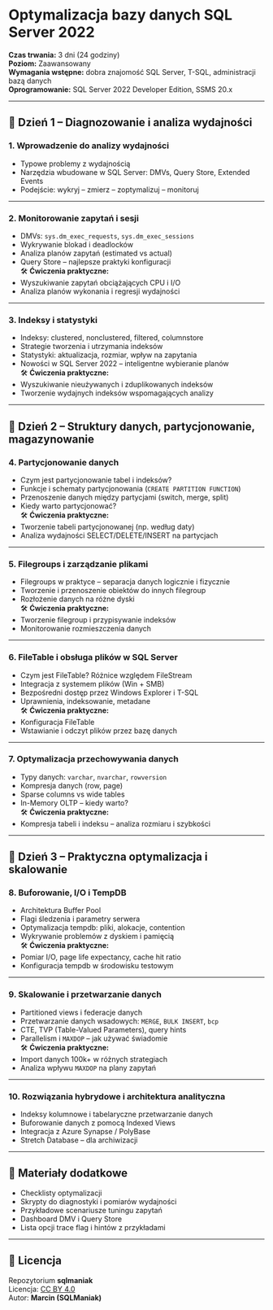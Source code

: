 # Optymalizacja bazy danych SQL Server 2022

**Czas trwania:** 3 dni (24 godziny)  
**Poziom:** Zaawansowany  
**Wymagania wstępne:** dobra znajomość SQL Server, T-SQL, administracji bazą danych  
**Oprogramowanie:** SQL Server 2022 Developer Edition, SSMS 20.x  

---

## 🧭 Dzień 1 – Diagnozowanie i analiza wydajności

### 1. Wprowadzenie do analizy wydajności
- Typowe problemy z wydajnością  
- Narzędzia wbudowane w SQL Server: DMVs, Query Store, Extended Events  
- Podejście: wykryj – zmierz – zoptymalizuj – monitoruj  

---

### 2. Monitorowanie zapytań i sesji
- DMVs: `sys.dm_exec_requests`, `sys.dm_exec_sessions`  
- Wykrywanie blokad i deadlocków  
- Analiza planów zapytań (estimated vs actual)  
- Query Store – najlepsze praktyki konfiguracji  
🛠️ **Ćwiczenia praktyczne:**  
- Wyszukiwanie zapytań obciążających CPU i I/O  
- Analiza planów wykonania i regresji wydajności  

---

### 3. Indeksy i statystyki
- Indeksy: clustered, nonclustered, filtered, columnstore  
- Strategie tworzenia i utrzymania indeksów  
- Statystyki: aktualizacja, rozmiar, wpływ na zapytania  
- Nowości w SQL Server 2022 – inteligentne wybieranie planów  
🛠️ **Ćwiczenia praktyczne:**  
- Wyszukiwanie nieużywanych i zduplikowanych indeksów  
- Tworzenie wydajnych indeksów wspomagających analizy  

---

## 🧭 Dzień 2 – Struktury danych, partycjonowanie, magazynowanie

### 4. Partycjonowanie danych
- Czym jest partycjonowanie tabel i indeksów?  
- Funkcje i schematy partycjonowania (`CREATE PARTITION FUNCTION`)  
- Przenoszenie danych między partycjami (switch, merge, split)  
- Kiedy warto partycjonować?  
🛠️ **Ćwiczenia praktyczne:**  
- Tworzenie tabeli partycjonowanej (np. według daty)  
- Analiza wydajności SELECT/DELETE/INSERT na partycjach  

---

### 5. Filegroups i zarządzanie plikami
- Filegroups w praktyce – separacja danych logicznie i fizycznie  
- Tworzenie i przenoszenie obiektów do innych filegroup  
- Rozłożenie danych na różne dyski  
🛠️ **Ćwiczenia praktyczne:**  
- Tworzenie filegroup i przypisywanie indeksów  
- Monitorowanie rozmieszczenia danych  

---

### 6. FileTable i obsługa plików w SQL Server
- Czym jest FileTable? Różnice względem FileStream  
- Integracja z systemem plików (Win + SMB)  
- Bezpośredni dostęp przez Windows Explorer i T-SQL  
- Uprawnienia, indeksowanie, metadane  
🛠️ **Ćwiczenia praktyczne:**  
- Konfiguracja FileTable  
- Wstawianie i odczyt plików przez bazę danych  

---

### 7. Optymalizacja przechowywania danych
- Typy danych: `varchar`, `nvarchar`, `rowversion`  
- Kompresja danych (row, page)  
- Sparse columns vs wide tables  
- In-Memory OLTP – kiedy warto?  
🛠️ **Ćwiczenia praktyczne:**  
- Kompresja tabeli i indeksu – analiza rozmiaru i szybkości  

---

## 🧭 Dzień 3 – Praktyczna optymalizacja i skalowanie

### 8. Buforowanie, I/O i TempDB
- Architektura Buffer Pool  
- Flagi śledzenia i parametry serwera  
- Optymalizacja tempdb: pliki, alokacje, contention  
- Wykrywanie problemów z dyskiem i pamięcią  
🛠️ **Ćwiczenia praktyczne:**  
- Pomiar I/O, page life expectancy, cache hit ratio  
- Konfiguracja tempdb w środowisku testowym  

---

### 9. Skalowanie i przetwarzanie danych
- Partitioned views i federacje danych  
- Przetwarzanie danych wsadowych: `MERGE`, `BULK INSERT`, `bcp`  
- CTE, TVP (Table-Valued Parameters), query hints  
- Parallelism i `MAXDOP` – jak używać świadomie  
🛠️ **Ćwiczenia praktyczne:**  
- Import danych 100k+ w różnych strategiach  
- Analiza wpływu `MAXDOP` na plany zapytań  

---

### 10. Rozwiązania hybrydowe i architektura analityczna
- Indeksy kolumnowe i tabelaryczne przetwarzanie danych  
- Buforowanie danych z pomocą Indexed Views  
- Integracja z Azure Synapse / PolyBase  
- Stretch Database – dla archiwizacji  

---

## 📌 Materiały dodatkowe
- Checklisty optymalizacji  
- Skrypty do diagnostyki i pomiarów wydajności  
- Przykładowe scenariusze tuningu zapytań  
- Dashboard DMV i Query Store  
- Lista opcji trace flag i hintów z przykładami  

---

## 📜 Licencja
Repozytorium **sqlmaniak**  
Licencja: [CC BY 4.0](https://creativecommons.org/licenses/by/4.0/)  
Autor: **Marcin (SQLManiak)**
